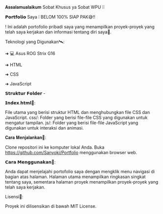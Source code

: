 𝐀𝐬𝐬𝐚𝐥𝐚𝐦𝐮𝐚𝐥𝐚𝐢𝐤𝐮𝐦 Sobat Khusus ya Sobat WPU ❕❕

𝗣𝗼𝗿𝘁𝗳𝗼𝗹𝗶𝗼 Saya ❕
BELOM 100% SIAP PAK😅!!

! Ini adalah portofolio pribadi saya yang menampilkan proyek-proyek yang telah saya kerjakan dan informasi tentang diri saya🥇.

Teknologi yang Digunakan🛰:

➜ 💻 Asus ROG Strix G16

➜ HTML

➜ CSS

➜ JavaScript

𝗦𝘁𝗿𝘂𝗸𝘁𝘂𝗿 𝗙𝗼𝗹𝗱𝗲𝗿 -

𝗜𝗻𝗱𝗲𝘅.𝗵𝘁𝗺𝗹📩:

File utama yang berisi struktur HTML dan menghubungkan file CSS dan JavaScript.
css/: Folder yang berisi file-file CSS yang digunakan untuk mengatur tampilan.
js/: Folder yang berisi file-file JavaScript yang digunakan untuk interaksi dan animasi.

𝐂𝐚𝐫𝐚 𝐌𝐞𝐧𝐣𝐚𝐥𝐚𝐧𝐤𝐚𝐧📩:

Clone repositori ini ke komputer lokal Anda.
Buka https://github.com/Sanyoki/Portfolio menggunakan browser web.

𝗖𝗮𝗿𝗮 𝗠𝗲𝗻𝗴𝗴𝘂𝗻𝗮𝗸𝗮𝗻🔨:

Anda dapat menjelajahi portofolio saya dengan mengklik menu navigasi di bagian atas halaman. Halaman utama menampilkan ringkasan singkat tentang saya, sementara halaman proyek menampilkan proyek-proyek yang telah saya kerjakan.

Lisensi🤏:

Proyek ini dilisensikan di bawah MIT License.


